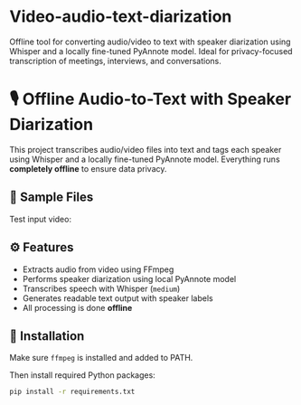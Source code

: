 # Video-audio-text-diarization
Offline tool for converting audio/video to text with speaker diarization using Whisper and a locally fine-tuned PyAnnote model. Ideal for privacy-focused transcription of meetings, interviews, and conversations.

# 🎙️ Offline Audio-to-Text with Speaker Diarization

This project transcribes audio/video files into text and tags each speaker using Whisper and a locally fine-tuned PyAnnote model. Everything runs **completely offline** to ensure data privacy.

## 📂 Sample Files
Test input video:


## ⚙️ Features
- Extracts audio from video using FFmpeg  
- Performs speaker diarization using local PyAnnote model  
- Transcribes speech with Whisper (`medium`)  
- Generates readable text output with speaker labels  
- All processing is done **offline**  

## 🔧 Installation
Make sure `ffmpeg` is installed and added to PATH.

Then install required Python packages:
```bash
pip install -r requirements.txt
